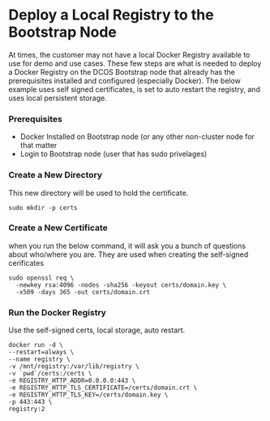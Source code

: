 # Deploy a Local Registry to the Bootstrap Node

At times, the customer may not have a local Docker Registry available to use for demo and use cases.  These few steps are what is needed to deploy a Docker Registry on the DCOS Bootstrap node that already has the prerequisites installed and configured (especially Docker).  The below example uses self signed certificates, is set to auto restart the registry, and uses local persistent storage.

### Prerequisites
* Docker Installed on Bootstrap node (or any other non-cluster node for that matter
* Login to Bootstrap node (user that has sudo privelages)

### Create a New Directory
This new directory will be used to hold the certificate.
```
sudo mkdir -p certs
```

### Create a New Certificate
when you run the below command, it will ask you a bunch of questions about who/where you are.  They are used when creating the self-signed cerificates
```
sudo openssl req \
  -newkey rsa:4096 -nodes -sha256 -keyout certs/domain.key \
  -x509 -days 365 -out certs/domain.crt
```

### Run the Docker Registry
Use the self-signed certs, local storage, auto restart.
```
docker run -d \
--restart=always \
--name registry \
-v /mnt/registry:/var/lib/registry \
-v `pwd`/certs:/certs \
-e REGISTRY_HTTP_ADDR=0.0.0.0:443 \
-e REGISTRY_HTTP_TLS_CERTIFICATE=/certs/domain.crt \
-e REGISTRY_HTTP_TLS_KEY=/certs/domain.key \
-p 443:443 \
registry:2
```
 
